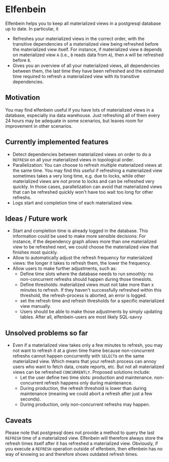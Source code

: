 # Elfenbein

Elfenbein helps you to keep all materialized views in a postgresql database up to date. In particular, it
* Refreshes your materialized views in the correct order, with the transitive dependencies of a materialized view being refreshed before the materialized view itself. For instance, if materialized view `B` depends on materialized view `A` (i.e., `B` reads data from `A`), then `A` will be refreshed before `B`.
* Gives you an overview of all your materialized views, all dependencies between them, the last time they have been refreshed and the estimated time required to refresh a materialized view with its transitive dependencies.

## Motivation
You may find elfenbein useful if you have lots of materialized views in a database, especially ina  data warehouse. Just refreshing all of them every 24 hours may be adequate in some scenarios, but leaves room for improvement in other scenarios.

## Currently implemented features
* Detect dependencies between materialized views on order to do a `REFRESH` on all your materialized views in topological order.
* Parallelization: You can choose to refresh multiple materialized views at the same time. You may find this useful if refreshing a
materialized view sometimes takes a very long time, e.g. due to locks, while other materialized views are not prone to locks and can be
refreshed very quickly. In those cases, parallelization can avoid that materialized views that can be refreshed quickly won't have too wait
too  long for other refreshs.
* Logs start and completion time of each materialized view.

## Ideas / Future work

* Start and completion time is already logged in the database. This information could be used to make more sensible decisions: For instance, if the dependency graph
allows more than one materialized view to be refreshed next, we could choose the materialized view that finishes most quickly.
* Allow to automatically adjust the refresh frequency for materialized views: the longer it takes to refresh them,
the lower the frequency.
* Allow users to make further adjustments, such as:
  * Define time slots where the database needs to run smoothly: no non-concurrent refreshs should happen during those timeslots.
  * Define thresholds: materialized views must not take more than x minutes to refresh. If they haven't successfully refreshed within this threshold, the refresh-process is aborted, an error is logged.
  * set the refresh time and refresh thresholds for a specific materialized view manually.
  * Users should be able to make those adjustments by simply updating tables. After all, elfenbein-users are most likely SQL-savvy 
 
 ## Unsolved problems so far
 
 * Even if a materialized view takes only a few minutes to refresh, you may not want to refresh it at a given time frame because non-concurrent refreshs cannot happen concurrently with `SELECT`s on the same materialized view. Which means that your refresh process can annoy users who want to fetch data, create reports, etc. But not all materialized views can be refreshed `CONCURRENTLY`. Proposed solutions include:
   * Let the user define two time slots: production and maintenance. non-concurrent refresh happens only during maintenance.
   * During production, the refresh threshold is lower than during maintenance (meaning we could abort a refresh after just a few seconds).
   * During production, only non-concurrent refreshs may happen.

## Caveats
Please note that postgresql does not provide a method to query the last `REFRESH` time of a materialized view. Elfenbein will therefore always store the refresh times itself after it has refreshed a materialized view. Obviously, if you execute a `REFRESH` operation outside of elfenbein, then elfenbein has no way of knowing so and therefore shows outdated refresh times.
